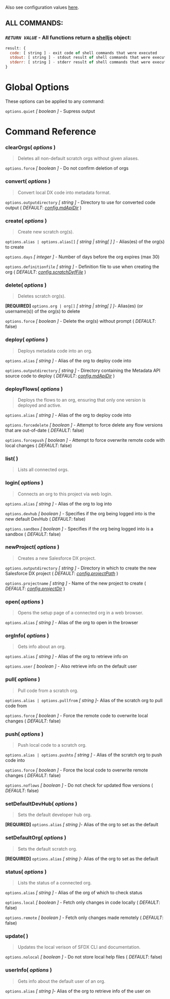 Also see configuration values [here](https://github.com/axlemax/sfdx/blob/master/docs/config.md).

## __ALL COMMANDS:__
###  _`RETURN VALUE`_ - All functions return a [shelljs](https://github.com/yargs/yargs) object:

  ````javascript
  result: {
    code: [ string ] - exit code of shell commands that were executed
    stdout: [ string ] - stdout result of shell commands that were executed
    stderr: [ string ] - stderr result of shell commands that were executed
  }
````
# Global Options

  These options can be applied to any command:

  `options.quiet` *[ boolean ]* - Supress output

# Command Reference

### clearOrgs( _options_ )
>Deletes all non-default scratch orgs without given aliases.

  `options.force` *[ boolean ]* - Do not confirm deletion of orgs

### convert( _options_ )
>Convert local DX code into metadata format.

  `options.outputdirectory` *[ string ]* - Directory to use for converted code output ( _*DEFAULT*_: [_config.mdApiDir_](https://github.com/axlemax/sfdx/blob/master/docs/config.md) )

### create( _options_ )
>Create new scratch org(s).

  `options.alias | options.alias[]` *[ string | string[ ] ]* - Alias(es) of the org(s) to create

  `options.days` *[ integer ]* - Number of days before the org expires (max 30)

  `options.definitionfile` *[ string ]* - Definition file to use when creating the org ( _*DEFAULT*_: [_config.scratchDefFile_](https://github.com/axlemax/sfdx/blob/master/docs/config.md) )

### delete( _options_ )
>Deletes scratch org(s).

  **[REQUIRED]** `options.org | org[]` *[ string | string[ ] ]*- Alias(es) (or username(s)) of the org(s) to delete

  `options.force` *[ boolean ]* - Delete the org(s) without prompt ( _*DEFAULT*_: false)

### deploy( _options_ )
>Deploys metadata code into an org.

  `options.alias` *[ string ]* - Alias of the org to deploy code into

  `options.outputdirectory` *[ string ]* - Directory containing the Metadata API source code to deploy ( _*DEFAULT*_: [_config.mdApiDir_](https://github.com/axlemax/sfdx/blob/master/docs/config.md) )

### deployFlows( _options_ )
>Deploys the flows to an org, ensuring that only one version is deployed and active.

  `options.alias` *[ string ]* - Alias of the org to deploy code into

  `options.forcedelete` *[ boolean ]* - Attempt to force delete any flow versions that are out-of-date ( _*DEFAULT*_: false)

  `options.forcepush` *[ boolean ]* - Attempt to force overwrite remote code with local changes ( _*DEFAULT*_: false)

### list( )
>Lists all connected orgs.

### login( _options_ )
>Connects an org to this project via web login.

  `options.alias` *[ string ]* - Alias of the org to log into

  `options.devhub` *[ boolean ]* - Specifies if the org being logged into is the new default DevHub ( _*DEFAULT*_: false)

  `options.sandbox` *[ boolean ]* - Specifies if the org being logged into is a sandbox ( _*DEFAULT*_: false)

### newProject( _options_ )
>Creates a new Salesforce DX project.

  `options.outputdirectory` *[ string ]* - Directory in which to create the new Salesforce DX project ( _*DEFAULT*_: [_config.projectPath_](https://github.com/axlemax/sfdx/blob/master/docs/config.md) )

  `options.projectname` *[ string ]* - Name of the new project to create ( _*DEFAULT*_: [_config.projectDir_](https://github.com/axlemax/sfdx/blob/master/docs/config.md) )

### open( _options_ )
>Opens the setup page of a connected org in a web browser.

  `options.alias` *[ string ]* - Alias of the org to open in the browser

### orgInfo( _options_ )
>Gets info about an org.

  `options.alias` *[ string ]* - Alias of the org to retrieve info on

  `options.user` *[ boolean ]* - Also retrieve info on the default user

### pull( _options_ )
>Pull code from a scratch org.

  `options.alias | options.pullfrom` *[ string ]*- Alias of the scratch org to pull code from

  `options.force` *[ boolean ]* - Force the remote code to overwrite local changes ( _*DEFAULT*_: false)

### push( _options_ )
>Push local code to a scratch org.

  `options.alias | options.pushto` *[ string ]* - Alias of the scratch org to push code into

  `options.force` *[ boolean ]* - Force the local code to overwrite remote changes ( _*DEFAULT*_: false)

  `options.noflows` *[ boolean ]* - Do not check for updated flow versions ( _*DEFAULT*_: false)

### setDefaultDevHub( _options_ )
>Sets the default developer hub org.

  **[REQUIRED]** `options.alias` *[ string ]*- Alias of the org to set as the default

### setDefaultOrg( _options_ )
>Sets the default scratch org.

  **[REQUIRED]** `options.alias` *[ string ]*- Alias of the org to set as the default

### status( _options_ )
>Lists the status of a connected org.

  `options.alias` *[ string ]* - Alias of the org of which to check status

  `options.local` *[ boolean ]* - Fetch only changes in code locally ( _*DEFAULT*_: false)

  `options.remote` *[ boolean ]* - Fetch only changes made remotely ( _*DEFAULT*_: false)

### update( )
>Updates the local verison of SFDX CLI and documentation.

  `options.nolocal` *[ boolean ]* - Do not store local help files ( _*DEFAULT*_: false)

### userInfo( _options_ )
>Gets info about the default user of an org.

  `options.alias` *[ string ]*- Alias of the org to retrieve info of the user on
